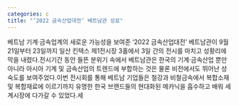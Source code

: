 ```yaml
---
categories: c
title: "‘2022 금속산업대전’ 베트남관 성료"
---
```

베트남 기계·금속업계의 새로운 가능성을 보여준 ‘2022 금속산업대전’ 베트남관이 9월 21일부터 23일까지 일산 킨텍스 제1전시장 3홀에서 3일 간의 전시를 마치고 성황리에 막을 내렸다.전시기간 동안 들뜬 분위기 속에서 베트남관은 한국의 기계·금속산업 뿐만 아니라 아시아 기계 및 금속산업의 트렌드에 부합하는 것은 물론 비전에서도 뛰어난 성숙도를 보여주었다.이번 전시회를 통해 베트남 기업들은 철강과 비철금속에서 복합소재 및 복합재료에 이르기까지 유명한 한국 브랜드들의 현대화된 메카닉을 흡수하고 배워 세계시장에 다가갈 수 있었다.세